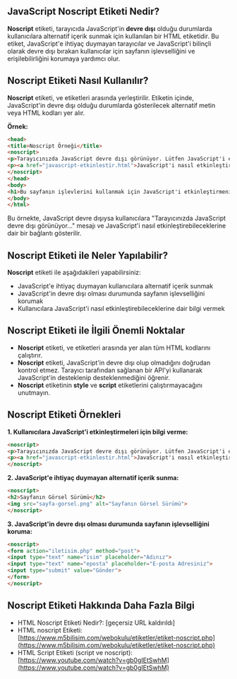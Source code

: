 ## JavaScript Noscript Etiketi Nedir?

**Noscript** etiketi, tarayıcıda JavaScript'in **devre dışı** olduğu durumlarda kullanıcılara alternatif içerik sunmak için kullanılan bir HTML etiketidir. Bu etiket, JavaScript'e ihtiyaç duymayan tarayıcılar ve JavaScript'i bilinçli olarak devre dışı bırakan kullanıcılar için sayfanın işlevselliğini ve erişilebilirliğini korumaya yardımcı olur.

## Noscript Etiketi Nasıl Kullanılır?

**Noscript** etiketi, **<head>** ve **</head>** etiketleri arasında yerleştirilir. Etiketin içinde, JavaScript'in devre dışı olduğu durumlarda gösterilecek alternatif metin veya HTML kodları yer alır.

**Örnek:**

```html
<head>
<title>Noscript Örneği</title>
<noscript>
<p>Tarayıcınızda JavaScript devre dışı görünüyor. Lütfen JavaScript'i etkinleştirerek sayfayı tekrar yükleyin.</p>
<p><a href="javascript-etkinlestir.html">JavaScript'i nasıl etkinleştiririm?</a></p>
</noscript>
</head>
<body>
<h1>Bu sayfanın işlevlerini kullanmak için JavaScript'i etkinleştirmeniz gerekir.</h1>
</body>
</html>
```

Bu örnekte, JavaScript devre dışıysa kullanıcılara "Tarayıcınızda JavaScript devre dışı görünüyor..." mesajı ve JavaScript'i nasıl etkinleştirebileceklerine dair bir bağlantı gösterilir.

## Noscript Etiketi ile Neler Yapılabilir?

**Noscript** etiketi ile aşağıdakileri yapabilirsiniz:

* JavaScript'e ihtiyaç duymayan kullanıcılara alternatif içerik sunmak
* JavaScript'in devre dışı olması durumunda sayfanın işlevselliğini korumak
* Kullanıcılara JavaScript'i nasıl etkinleştirebileceklerine dair bilgi vermek

## Noscript Etiketi ile İlgili Önemli Noktalar

* **Noscript** etiketi, **<noscript>** ve **</noscript>** etiketleri arasında yer alan tüm HTML kodlarını çalıştırır.
* **Noscript** etiketi, JavaScript'in devre dışı olup olmadığını doğrudan kontrol etmez. Tarayıcı tarafından sağlanan bir API'yi kullanarak JavaScript'in desteklenip desteklenmediğini öğrenir.
* **Noscript** etiketinin **style** ve **script** etiketlerini çalıştırmayacağını unutmayın.

## Noscript Etiketi Örnekleri

**1. Kullanıcılara JavaScript'i etkinleştirmeleri için bilgi verme:**

```html
<noscript>
<p>Tarayıcınızda JavaScript devre dışı görünüyor. Lütfen JavaScript'i etkinleştirerek sayfayı tekrar yükleyin.</p>
<p><a href="javascript-etkinlestir.html">JavaScript'i nasıl etkinleştiririm?</a></p>
</noscript>
```

**2. JavaScript'e ihtiyaç duymayan alternatif içerik sunma:**

```html
<noscript>
<h2>Sayfanın Görsel Sürümü</h2>
<img src="sayfa-gorsel.png" alt="Sayfanın Görsel Sürümü">
</noscript>
```

**3. JavaScript'in devre dışı olması durumunda sayfanın işlevselliğini koruma:**

```html
<noscript>
<form action="iletisim.php" method="post">
<input type="text" name="isim" placeholder="Adınız">
<input type="text" name="eposta" placeholder="E-posta Adresiniz">
<input type="submit" value="Gönder">
</form>
</noscript>
```

## Noscript Etiketi Hakkında Daha Fazla Bilgi

* HTML Noscript Etiketi Nedir?: [geçersiz URL kaldırıldı]
* HTML noscript Etiketi: [https://www.m5bilisim.com/webokulu/etiketler/etiket-noscript.php](https://www.m5bilisim.com/webokulu/etiketler/etiket-noscript.php)
* HTML Script Etiketi (script ve noscript): [https://www.youtube.com/watch?v=gb0gIEtSwhM](https://www.youtube.com/watch?v=gb0gIEtSwhM)

